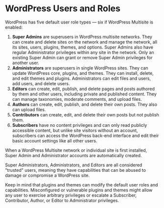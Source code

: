 # WordPress Users and Roles

WordPress has five default user role types — six if WordPress Multisite is enabled:

1. __Super Admins__ are superusers in WordPress multisite networks. They can create and delete sites on the network and manage the network, all its sites, users, plugins, themes, and options. Super Admins also have regular Administrator privileges within any site in the network. Only an existing Super Admin can grant or remove Super Admin privileges for another user. 
2. __Administrators__ are superusers in single WordPress sites. They can update WordPress core, plugins, and themes. They can install, delete, and edit themes and plugins. Administrators can edit files and users, add users, and delete users. 
3. __Editors__ can create, edit, publish, and delete pages and posts authored by them and other users, including private and published content. They can manage taxonomies, moderate comments, and upload files. 
4. __Authors__ can create, edit, publish, and delete their own posts. They also can upload files. 
5. __Contributors__ can create, edit, and delete their own posts but not publish them.
6. __Subscribers__ have no content privileges and can only read publicly accessible content, but unlike site visitors without an account, subscribers can access the WordPress back-end interface and edit their basic account settings like all other users. 

When a WordPress Multisite network or individual site is first installed, Super Admin and Administrator accounts are automatically created.

Super Administrators, Administrators, and Editors are all considered "trusted" users, meaning they have capabilities that can be abused to damage or compromise a WordPress site. 

Keep in mind that plugins and themes can modify the default user roles and capabilities. Misconfigured or vulnerable plugins and themes might allow any user to exercise arbitrary privileges or escalate a Subscriber, Contributor, Author, or Editor to Administrator privileges. 
